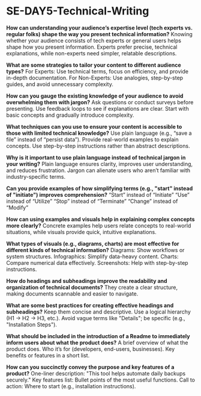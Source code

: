 # SE-DAY5-Technical-Writing
**How can understanding your audience’s expertise level (tech experts vs. regular folks) shape the way you present technical information?**
Knowing whether your audience consists of tech experts or general users helps shape how you present information. Experts prefer precise, technical explanations, while non-experts need simpler, relatable descriptions.

**What are some strategies to tailor your content to different audience types?**
For Experts: Use technical terms, focus on efficiency, and provide in-depth documentation.
For Non-Experts: Use analogies, step-by-step guides, and avoid unnecessary complexity.


**How can you gauge the existing knowledge of your audience to avoid overwhelming them with jargon?**
Ask questions or conduct surveys before presenting.
Use feedback loops to see if explanations are clear.
Start with basic concepts and gradually introduce complexity.

**What techniques can you use to ensure your content is accessible to those with limited technical knowledge?**
Use plain language (e.g., “save a file” instead of “persist data”).
Provide real-world examples to explain concepts.
Use step-by-step instructions rather than abstract descriptions.

**Why is it important to use plain language instead of technical jargon in your writing?**
Plain language ensures clarity, improves user understanding, and reduces frustration. Jargon can alienate users who aren’t familiar with industry-specific terms.

**Can you provide examples of how simplifying terms (e.g., "start" instead of "initiate") improves comprehension?**
“Start” instead of “Initiate”
“Use” instead of “Utilize”
“Stop” instead of “Terminate”
“Change” instead of “Modify”

**How can using examples and visuals help in explaining complex concepts more clearly?**
Concrete examples help users relate concepts to real-world situations, while visuals provide quick, intuitive explanations.

**What types of visuals (e.g., diagrams, charts) are most effective for different kinds of technical information?**
Diagrams: Show workflows or system structures.
Infographics: Simplify data-heavy content.
Charts: Compare numerical data effectively.
Screenshots: Help with step-by-step instructions.

**How do headings and subheadings improve the readability and organization of technical documents?**
They create a clear structure, making documents scannable and easier to navigate.

**What are some best practices for creating effective headings and subheadings?**
Keep them concise and descriptive.
Use a logical hierarchy (H1 → H2 → H3, etc.).
Avoid vague terms like "Details"; be specific (e.g., "Installation Steps").

**What should be included in the introduction of a Readme to immediately inform users about what the product does?**
A brief overview of what the product does.
Who it’s for (developers, end-users, businesses).
Key benefits or features in a short list.

**How can you succinctly convey the purpose and key features of a product?**
One-liner description: "This tool helps automate daily backups securely."
Key features list: Bullet points of the most useful functions.
Call to action: Where to start (e.g., installation instructions).

